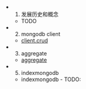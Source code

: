 - 1. 发展历史和概念
    - TODO
- 2. mongodb client
    - [client.crud](./client.crud.md)
- 3. aggregate
    - [aggregate](./aggregate.md)
- 5. indexmongodb
    - indexmongodb - TODO: